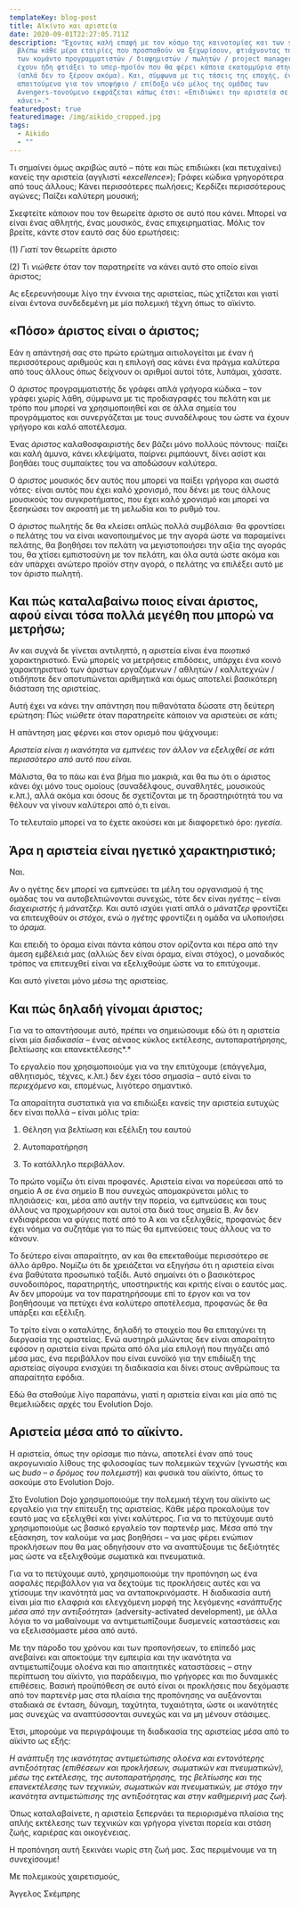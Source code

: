 ```yaml
---
templateKey: blog-post
title: Αϊκίντο και αριστεία
date: 2020-09-01T22:27:05.711Z
description: "Έχοντας καλή επαφή με τον κόσμο της καινοτομίας και των start-ups,
  βλέπω κάθε μέρα εταιρίες που προσπαθούν να ξεχωρίσουν, φτιάχνοντας την ομάδα
  των κομάντο προγραμματιστών / διαφημιστών / πωλητών / project managers που
  έχουν ήδη φτιάξει το υπερ-προϊόν που θα φέρει κάποια εκατομμύρια στην εταιρία
  (απλά δεν το ξέρουν ακόμα). Και, σύμφωνα με τις τάσεις της εποχής, ένα από τα
  απαιτούμενα για τον υποψήφιο / επίδοξο νέο μέλος της ομάδας των
  Avengers-τονούμενο εκφράζεται κάπως έτσι: «Επιδιώκει την αριστεία σε ό,τι
  κάνει»."
featuredpost: true
featuredimage: /img/aikido_cropped.jpg
tags:
  - Aikido
  - ""
---
```

Τι σημαίνει όμως ακριβώς αυτό – πότε και πώς επιδιώκει (και πετυχαίνει) κανείς την αριστεία (αγγλιστί «*excellence»*); Γράφει κώδικα γρηγορότερα από τους άλλους; Κάνει περισσότερες πωλήσεις; Κερδίζει περισσότερους αγώνες; Παίζει καλύτερη μουσική;



Σκεφτείτε κάποιον που τον θεωρείτε άριστο σε αυτό που κάνει. Μπορεί να είναι ένας αθλητής, ένας μουσικός, ένας επιχειρηματίας. Μόλις τον βρείτε, κάντε στον εαυτό σας δύο ερωτήσεις:



(1) *Γιατί* τον θεωρείτε άριστο



(2) Τι *νιώθετε* όταν τον παρατηρείτε να κάνει αυτό στο οποίο είναι άριστος;



Ας εξερευνήσουμε λίγο την έννοια της αριστείας, πώς χτίζεται και γιατί είναι έντονα συνδεδεμένη με μία πολεμική τέχνη όπως το αϊκίντο.



## «Πόσο» άριστος είναι ο άριστος;

Εάν η απάντησή σας στο πρώτο ερώτημα αιτιολογείται με έναν ή περισσότερους αριθμούς και η επιλογή σας κάνει ένα πράγμα καλύτερα από τους άλλους όπως δείχνουν οι αριθμοί αυτοί τότε, λυπάμαι, χάσατε.



Ο *άριστος* προγραμματιστής δε γράφει απλά γρήγορα κώδικα – τον γράφει χωρίς λάθη, σύμφωνα με τις προδιαγραφές του πελάτη και με τρόπο που μπορεί να χρησιμοποιηθεί και σε άλλα σημεία του προγράμματος και συνεργάζεται με τους συναδέλφους του ώστε να έχουν γρήγορο και καλό αποτέλεσμα.



Ένας *άριστος* καλαθοσφαιριστής δεν βάζει μόνο πολλούς πόντους· παίζει και καλή άμυνα, κάνει κλεψίματα, παίρνει ριμπάουντ, δίνει ασίστ και βοηθάει τους συμπαίκτες του να αποδώσουν καλύτερα.



Ο ά*ριστος* μουσικός δεν αυτός που μπορεί να παίξει γρήγορα και σωστά νότες· είναι αυτός που έχει καλό χρονισμό, που δένει με τους άλλους μουσικούς του συγκροτήματος, που έχει καλό χρονισμό και μπορεί να ξεσηκώσει τον ακροατή με τη μελωδία και το ρυθμό του.



Ο *άριστος* πωλητής δε θα κλείσει απλώς πολλά συμβόλαια· θα φροντίσει ο πελάτης του να είναι ικανοποιημένος με την αγορά ώστε να παραμείνει πελάτης, θα βοηθήσει τον πελάτη να μεγιστοποιήσει την αξία της αγοράς του, θα χτίσει εμπιστοσύνη με τον πελάτη, και όλα αυτά ώστε ακόμα και εάν υπάρχει ανώτερο προϊόν στην αγορά, ο πελάτης να επιλέξει αυτό με τον άριστο πωλητή.



## Και πώς καταλαβαίνω ποιος είναι άριστος, αφού είναι τόσα πολλά μεγέθη που μπορώ να μετρήσω;

Αν και συχνά δε γίνεται αντιληπτό, η αριστεία είναι ένα *ποιοτικό* χαρακτηριστικό. Ενώ μπορείς να μετρήσεις επιδόσεις, υπάρχει ένα κοινό χαρακτηριστικό των άριστων εργαζόμενων / αθλητών / καλλιτεχνών / οτιδήποτε δεν αποτυπώνεται αριθμητικά και όμως αποτελεί βασικότερη διάσταση της αριστείας.



Αυτή έχει να κάνει την απάντηση που πιθανότατα δώσατε στη δεύτερη ερώτηση: Πώς *νιώθετε* όταν παρατηρείτε κάποιον να αριστεύει σε κάτι;



Η απάντηση μας φέρνει και στον ορισμό που ψάχνουμε:



*Αριστεία είναι η ικανότητα να εμπνέεις τον άλλον να εξελιχθεί σε κάτι περισσότερο από αυτό που είναι.*



Μάλιστα, θα το πάω και ένα βήμα πιο μακριά, και θα πω ότι ο άριστος κάνει όχι μόνο τους ομοίους (συναδέλφους, συναθλητές, μουσικούς κ.λπ.), αλλά ακόμα και όσους δε σχετίζονται με τη δραστηριότητά του να θέλουν να γίνουν καλύτεροι από ό,τι είναι.



Το τελευταίο μπορεί να το έχετε ακούσει και με διαφορετικό όρο: *ηγεσία*.



## Άρα η αριστεία είναι ηγετικό χαρακτηριστικό;

Ναι.

Αν ο ηγέτης δεν μπορεί να εμπνεύσει τα μέλη του οργανισμού ή της ομάδας του να αυτοβελτιώνονται συνεχώς, τότε δεν είναι *ηγέτης* – είναι *διαχειριστής* ή *μάνατζερ.* Και αυτό ισχύει γιατί απλά ο *μάνατζερ* φροντίζει να επιτευχθούν οι *στόχοι*, ενώ ο *ηγέτης* φροντίζει η ομάδα να υλοποιήσει το *όραμα.*

Και επειδή το όραμα είναι πάντα κάπου στον ορίζοντα και πέρα από την άμεση εμβέλειά μας (αλλιώς δεν είναι όραμα, είναι στόχος), ο μοναδικός τρόπος να επιτευχθεί είναι να εξελιχθούμε ώστε να το επιτύχουμε.

Και αυτό γίνεται μόνο μέσω της αριστείας.

## Και πώς δηλαδή γίνομαι άριστος;

Για να το απαντήσουμε αυτό, πρέπει να σημειώσουμε εδώ ότι η αριστεία είναι μία *διαδικασία –* ένας αέναος κύκλος εκτέλεσης, αυτοπαρατήρησης, βελτίωσης και επανεκτέλεσης*.*



Το εργαλείο που χρησιμοποιούμε για να την επιτύχουμε (επάγγελμα, αθλητισμός, τέχνες, κ.λπ.) δεν έχει τόσο σημασία – αυτό είναι το *περιεχόμενο* και, επομένως, λιγότερο σημαντικό.



Τα απαραίτητα συστατικά για να επιδιώξει κανείς την αριστεία ευτυχώς δεν είναι πολλά – είναι μόλις τρία:



1) Θέληση για βελτίωση και εξέλιξη του εαυτού

2) Αυτοπαρατήρηση

3) Το κατάλληλο περιβάλλον.



Το πρώτο νομίζω ότι είναι προφανές. Αριστεία είναι να πορεύεσαι από το σημείο Α σε ένα σημείο Β που συνεχώς απομακρύνεται μόλις το πλησιάσεις· και, μέσα από αυτήν την πορεία, να εμπνεύσεις και τους άλλους να προχωρήσουν και αυτοί στα δικά τους σημεία Β. Αν δεν ενδιαφέρεσαι να φύγεις ποτέ από το Α και να εξελιχθείς, προφανώς δεν έχει νόημα να συζητάμε για το πώς θα εμπνεύσεις τους άλλους να το κάνουν.



Το δεύτερο είναι απαραίτητο, αν και θα επεκταθούμε περισσότερο σε άλλο άρθρο. Νομίζω ότι δε χρειάζεται να εξηγήσω ότι η αριστεία είναι ένα βαθύτατα προσωπικό ταξίδι. Αυτό σημαίνει ότι ο βασικότερος συνοδοιπόρος, παρατηρητής, υποστηρικτής και κριτής είναι ο εαυτός μας. Αν δεν μπορούμε να τον παρατηρήσουμε επί το έργον και να τον βοηθήσουμε να πετύχει ένα καλύτερο αποτέλεσμα, προφανώς δε θα υπάρξει και εξέλιξη.



Το τρίτο είναι ο καταλύτης, δηλαδή το στοιχείο που θα επιταχύνει τη διεργασία της αριστείας. Ενώ αυστηρά μιλώντας δεν είναι απαραίτητο εφόσον η αριστεία είναι πρώτα από όλα μία επιλογή που πηγάζει από μέσα μας, ένα περιβάλλον που είναι ευνοϊκό για την επιδίωξη της αριστείας σίγουρα ενισχύει τη διαδικασία και δίνει στους ανθρώπους τα απαραίτητα εφόδια.



Εδώ θα σταθούμε λίγο παραπάνω, γιατί η αριστεία είναι και μία από τις θεμελιώδεις αρχές του Evolution Dojo.



## Αριστεία μέσα από το αϊκίντο.

Η αριστεία, όπως την ορίσαμε πιο πάνω, αποτελεί έναν από τους ακρογωνιαίο λίθους της φιλοσοφίας των πολεμικών τεχνών (γνωστής και ως *budo – ο δρόμος του πολεμιστή*) και φυσικά του αϊκίντο, όπως το ασκούμε στο Evolution Dojo.



Στο Evolution Dojo χρησιμοποιούμε την πολεμική τέχνη του αϊκίντο ως εργαλείο για την επίτευξη της αριστείας. Κάθε μέρα προκαλούμε τον εαυτό μας να εξελιχθεί και γίνει καλύτερος. Για να το πετύχουμε αυτό χρησιμοποιούμε ως βασικό εργαλείο τον παρτενέρ μας. Μέσα από την εξάσκηση, τον καλούμε να μας βοηθήσει – να μας φέρει ενώπιον προκλήσεων που θα μας οδηγήσουν στο να αναπτύξουμε τις δεξιότητές μας ώστε να εξελιχθούμε σωματικά και πνευματικά.



Για να το πετύχουμε αυτό, χρησιμοποιούμε την προπόνηση ως ένα ασφαλές περιβάλλον για να δεχτούμε τις προκλήσεις αυτές και να χτίσουμε την ικανότητά μας να ανταποκρινόμαστε. Η διαδικασία αυτή είναι μία πιο ελαφριά και ελεγχόμενη μορφή της λεγόμενης «*ανάπτυξης μέσα από την αντιξοότητα*» (adversity-activated development), με άλλα λόγια το να μαθαίνουμε να αντιμετωπίζουμε δυσμενείς καταστάσεις και να εξελισσόμαστε μέσα από αυτό.



Με την πάροδο του χρόνου και των προπονήσεων, το επίπεδό μας ανεβαίνει και αποκτούμε την εμπειρία και την ικανότητα να αντιμετωπίζουμε ολοένα και πιο απαιτητικές καταστάσεις – στην περίπτωση του αϊκίντο, για παράδειγμα, πιο γρήγορες και πιο δυναμικές επιθέσεις. Βασική προϋπόθεση σε αυτό είναι οι προκλήσεις που δεχόμαστε από τον παρτενέρ μας στα πλαίσια της προπόνησης να αυξάνονται σταδιακά σε ένταση, δύναμη, ταχύτητα, τυχαιότητα, ώστε οι ικανότητές μας συνεχώς να αναπτύσσονται συνεχώς και να μη μένουν στάσιμες.



Έτσι, μπορούμε να περιγράψουμε τη διαδικασία της αριστείας μέσα από το αϊκίντο ως εξής:



*Η ανάπτυξη της ικανότητας αντιμετώπισης ολοένα και εντονότερης αντιξοότητας (επιθέσεων και προκλήσεων, σωματικών και πνευματικών), μέσω της εκτέλεσης, της αυτοπαρατήρησης, της βελτίωσης και της επανεκτέλεσης των τεχνικών, σωματικών και πνευματικών, με στόχο την ικανότητα αντιμετώπισης της αντιξοότητας και στην καθημερινή μας ζωή.*



Όπως καταλαβαίνετε, η αριστεία ξεπερνάει τα περιορισμένα πλαίσια της απλής εκτέλεσης των τεχνικών και γρήγορα γίνεται πορεία και στάση ζωής, καριέρας και οικογένειας.



Η προπόνηση αυτή ξεκινάει νωρίς στη ζωή μας. Σας περιμένουμε να τη συνεχίσουμε!





Με πολεμικούς χαιρετισμούς,



Άγγελος Σκέμπρης